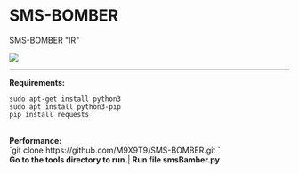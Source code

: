 # SMS-BOMBER
SMS-BOMBER "IR"

<img align="center" src="https://user-images.githubusercontent.com/120171210/210269035-bc05fa74-b835-4728-8899-ada04acc8cb6.png">
<hr/>
<b>Requirements:</b>
<br/>


```
sudo apt-get install python3
sudo apt install python3-pip
pip install requests
```
<br/>
<b>Performance:</b>
<br/>
 `git clone https://github.com/M9X9T9/SMS-BOMBER.git `
 <br/>
<b>Go to the tools directory to run.</b>| <b>Run  file smsBamber.py</b>
